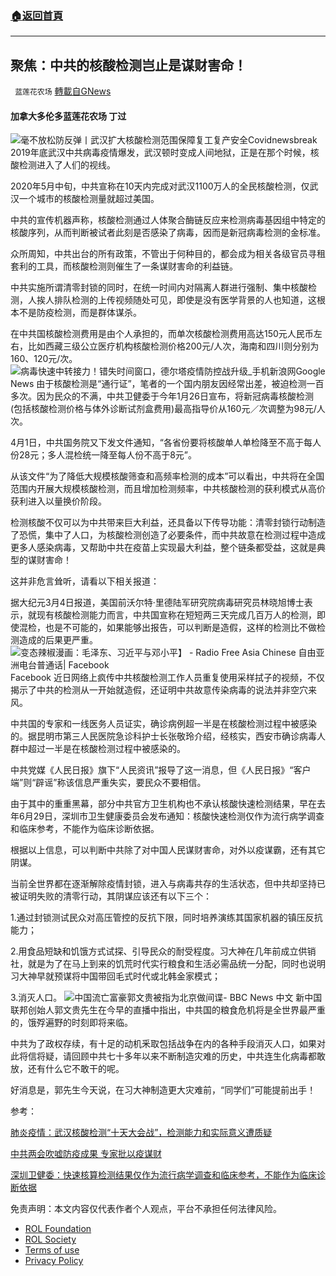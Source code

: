 ###  [:house:返回首頁](https://github.com/ourhimalayas/txt)
---


## 聚焦：中共的核酸检测岂止是谋财害命！
` 蓝莲花农场` [轉載自GNews](https://gnews.org/zh-hans/2282273/)

#### 加拿大多伦多蓝莲花农场 丁过
![毫不放松防反弹丨武汉扩大核酸检测范围保障复工复产安全](https://p1.img.cctvpic.com/cportal/cnews-yz/img/2020/04/18/1587209179526_23_485x385.png)Covidnewsbreak
2019年底武汉中共病毒疫情爆发，武汉顿时变成人间地狱，正是在那个时候，核酸检测进入了人们的视线。

2020年5月中旬，中共宣称在10天内完成对武汉1100万人的全民核酸检测，仅武汉一个城市的核酸检测量就超过美国。

中共的宣传机器声称，核酸检测通过人体聚合酶链反应来检测病毒基因组中特定的核酸序列，从而判断被试者此刻是否感染了病毒，因而是新冠病毒检测的金标准。

众所周知，中共出台的所有政策，不管出于何种目的，都会成为相关各级官员寻租套利的工具，而核酸检测则催生了一条谋财害命的利益链。

中共实施所谓清零封锁的同时，在统一时间内对隔离人群进行强制、集中核酸检测，人挨人排队检测的上传视频随处可见，即使是没有医学背景的人也知道，这根本不是防疫检测，而是群体谋杀。

在中共国核酸检测费用是由个人承担的，而单次核酸检测费用高达150元人民币左右，比如西藏三级公立医疗机构核酸检测价格200元/人次，海南和四川则分别为160、120元/次。
![病毒快速中转接力！错失时间窗口，德尔塔疫情防控战升级_手机新浪网](https://n.sinaimg.cn/sinakd20210803s/157/w360h597/20210803/d3b2-ae2b2d1ccd63939db2c53e1ea1638003.jpg)Google News
由于核酸检测是“通行证”，笔者的一个国内朋友因经常出差，被迫检测一百多次。因为民众的不满，中共卫健委于今年1月26日宣布，将新冠病毒核酸检测(包括核酸检测价格与体外诊断试剂盒费用)最高指导价从160元／次调整为98元/人次。

4月1日，中共国务院又下发文件通知，“各省份要将核酸单人单检降至不高于每人份28元；多人混检统一降至每人份不高于8元”。

从该文件“为了降低大规模核酸筛查和高频率检测的成本”可以看出，中共将在全国范围内开展大规模核酸检测，而且增加检测频率，中共核酸检测的获利模式从高价获利进入以量换价阶段。

检测核酸不仅可以为中共带来巨大利益，还具备以下传导功能：清零封锁行动制造了恐慌，集中了人口，为核酸检测创造了必要条件，而中共故意在检测过程中造成更多人感染病毒，又帮助中共在疫苗上实现最大利益，整个链条都受益，这就是典型的谋财害命！

这并非危言耸听，请看以下相关报道：

据大纪元3月4日报道，美国前沃尔特‧里德陆军研究院病毒研究员林晓旭博士表示，就现有核酸检测能力而言，中共国宣称在短短两三天完成几百万人的检测，即使混检，也是不可能的，如果能够出报告，可以判断是造假，这样的检测比不做检测造成的后果更严重。
![变态辣椒漫画：毛泽东、习近平与邓小平】 - Radio Free Asia Chinese 自由亚洲电台普通话| Facebook](https://assets.gnews.org/wp-content/uploads/2022/04/image-38.jpeg)Facebook
近日网络上疯传中共核酸检测工作人员重复使用采样拭子的视频，不仅揭示了中共的检测从一开始就造假，还证明中共故意传染病毒的说法并非空穴来风。

中共国的专家和一线医务人员证实，确诊病例超一半是在核酸检测过程中被感染的。据昆明市第三人民医院急诊科护士长张敬玲介绍，经核实，西安市确诊病毒人群中超过一半是在核酸检测过程中被感染的。

中共党媒《人民日报》旗下“人民资讯”报导了这一消息，但《人民日报》“客户端”则“辟谣”称该信息严重失实，要民众不要相信。

由于其中的重重黑幕，部分中共官方卫生机构也不承认核酸快速检测结果，早在去年6月29日，深圳市卫生健康委员会发布通知：核酸快速检测仅作为流行病学调查和临床参考，不能作为临床诊断依据。

根据以上信息，可以判断中共除了对中国人民谋财害命，对外以疫谋霸，还有其它阴谋。

当前全世界都在逐渐解除疫情封锁，进入与病毒共存的生活状态，但中共却坚持已被证明失败的清零行动，其阴谋应该还有以下三个：

1.通过封锁测试民众对高压管控的反抗下限，同时培养演练其国家机器的镇压反抗能力；

2.用食品短缺和饥饿方式试探、引导民众的耐受程度。习大神在几年前成立供销社，就是为了在马上到来的饥荒时代实行粮食和生活必需品统一分配，同时也说明习大神早就预谋将中国带回毛式时代或北韩金家模式；

3.消灭人口。
![中国流亡富豪郭文贵被指为北京做间谍- BBC News 中文](https://ichef.bbci.co.uk/news/640/cpsprodpb/CF07/production/_107999925_7088ad52-2fd6-4994-b5c7-f2bd2046d990.jpg)
新中国联邦创始人郭文贵先生在今早的直播中指出，中共国的粮食危机将是全世界最严重的，饿殍遍野的时刻即将来临。

中共为了政权存续，有十足的动机釆取包括战争在内的各种手段消灭人口，如果对此将信将疑，请回顾中共七十多年以来不断制造灾难的历史，中共连生化病毒都敢放，还有什么它不敢干的呢。

好消息是，郭先生今天说，在习大神制造更大灾难前，“同学们”可能提前出手！

参考：

[肺炎疫情：武汉核酸检测“十天大会战”，检测能力和实际意义遭质疑](https://www.bbc.com/zhongwen/simp/chinese-news-52661768)

[中共两会吹嘘防疫成果 专家批以疫谋财](https://www.epochtimes.com/gb/22/3/4/n13622237.htm)

[深圳卫健委：快速核算检测结果仅作为流行病学调查和临床参考，不能作为临床诊断依据](https://www.caivd-org.cn/m/article.asp?id=11123)

 

免责声明：本文内容仅代表作者个人观点，平台不承担任何法律风险。

- [ROL Foundation](https://rolfoundation.org/)
- [ROL Society](https://rolsociety.org/)
- [Terms of use](https://gnews.org/terms-of-use-3/)
- [Privacy Policy](https://gnews.org/privacy-policy/)
